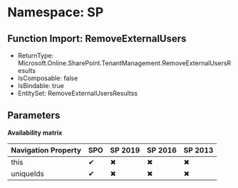 # Namespace: SP

## Function Import: RemoveExternalUsers

- ReturnType: Microsoft.Online.SharePoint.TenantManagement.RemoveExternalUsersResults
- IsComposable: false
- IsBindable: true
- EntitySet: RemoveExternalUsersResultss

## Parameters

**Availability matrix**

Navigation Property | SPO | SP 2019 | SP 2016 | SP 2013
----------|-----|---------|---------|--------
this | ✔ | ✖ | ✖ | ✖
uniqueIds | ✔ | ✖ | ✖ | ✖
